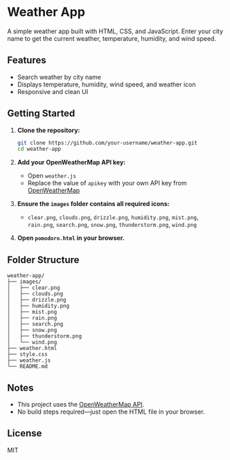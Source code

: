 # Weather App

A simple weather app built with HTML, CSS, and JavaScript. Enter your city name to get the current weather, temperature, humidity, and wind speed.

## Features

- Search weather by city name
- Displays temperature, humidity, wind speed, and weather icon
- Responsive and clean UI

## Getting Started

1. **Clone the repository:**
   ```sh
   git clone https://github.com/your-username/weather-app.git
   cd weather-app
   ```

2. **Add your OpenWeatherMap API key:**
   - Open `weather.js`
   - Replace the value of `apikey` with your own API key from [OpenWeatherMap](https://openweathermap.org/api)

3. **Ensure the `images` folder contains all required icons:**
   - `clear.png`, `clouds.png`, `drizzle.png`, `humidity.png`, `mist.png`, `rain.png`, `search.png`, `snow.png`, `thunderstorm.png`, `wind.png`

4. **Open `pomodoro.html` in your browser.**

## Folder Structure

```
weather-app/
├── images/
│   ├── clear.png
│   ├── clouds.png
│   ├── drizzle.png
│   ├── humidity.png
│   ├── mist.png
│   ├── rain.png
│   ├── search.png
│   ├── snow.png
│   ├── thunderstorm.png
│   └── wind.png
├── weather.html
├── style.css
├── weather.js
└── README.md
```

## Notes

- This project uses the [OpenWeatherMap API](https://openweathermap.org/api).
- No build steps required—just open the HTML file in your browser.

## License

MIT
